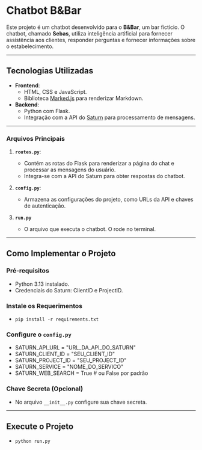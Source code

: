 # Chatbot B&Bar

Este projeto é um chatbot desenvolvido para o **B&Bar**, um bar fictício. O chatbot, chamado **Sebas**, utiliza inteligência artificial para fornecer assistência aos clientes, responder perguntas e fornecer informações sobre o estabelecimento.

---

## **Tecnologias Utilizadas**

- **Frontend**:
  - HTML, CSS e JavaScript.
  - Biblioteca [Marked.js](https://github.com/markedjs/marked) para renderizar Markdown.
- **Backend**:
  - Python com Flask.
  - Integração com a API do [Saturn](https://stec.cx/saturn/studio/api-doc) para processamento de mensagens.

---

### **Arquivos Principais**

1. **`routes.py`**:
   - Contém as rotas do Flask para renderizar a página do chat e processar as mensagens do usuário.
   - Integra-se com a API do Saturn para obter respostas do chatbot.

2. **`config.py`**:
   - Armazena as configurações do projeto, como URLs da API e chaves de autenticação.

3. **`run.py`**
   - O arquivo que executa o chatbot. O rode no terminal.
---

## **Como Implementar o Projeto**

### **Pré-requisitos**

- Python 3.13 instalado.
- Credenciais do Saturn: ClientID e ProjectID.

### **Instale os Requerimentos**

- `pip install -r requirements.txt`

### **Configure o `config.py`**

- SATURN_API_URL = "URL_DA_API_DO_SATURN"
- SATURN_CLIENT_ID = "SEU_CLIENT_ID"
- SATURN_PROJECT_ID = "SEU_PROJECT_ID"
- SATURN_SERVICE = "NOME_DO_SERVICO"
- SATURN_WEB_SEARCH = True  # ou False por padrão

### **Chave Secreta (Opcional)**

- No arquivo `__init__.py` configure sua chave secreta.

---

## **Execute o Projeto**

- `python run.py`